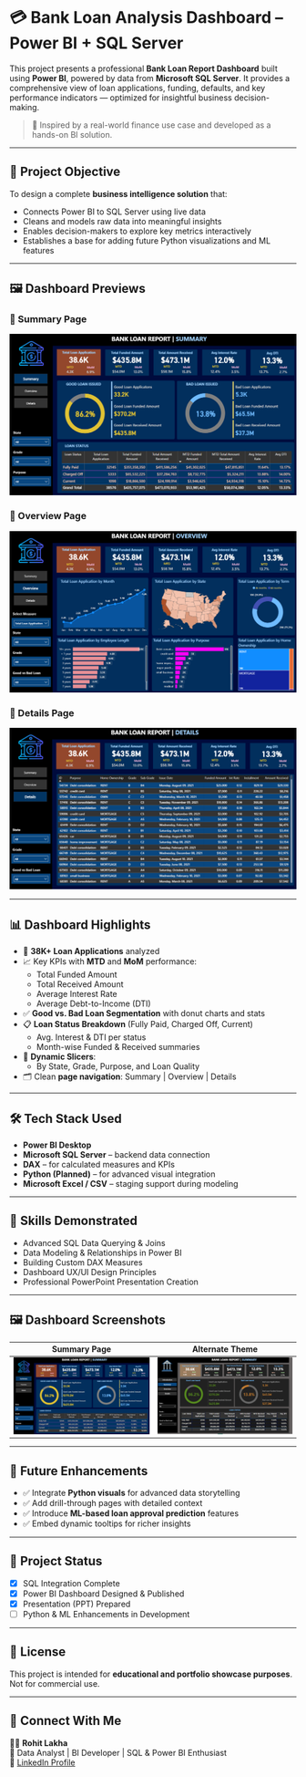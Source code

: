 # 💳 Bank Loan Analysis Dashboard – Power BI + SQL Server

This project presents a professional **Bank Loan Report Dashboard** built using **Power BI**, powered by data from **Microsoft SQL Server**. It provides a comprehensive view of loan applications, funding, defaults, and key performance indicators — optimized for insightful business decision-making.

> 📌 Inspired by a real-world finance use case and developed as a hands-on BI solution.

---

## 🎯 Project Objective

To design a complete **business intelligence solution** that:

- Connects Power BI to SQL Server using live data
- Cleans and models raw data into meaningful insights
- Enables decision-makers to explore key metrics interactively
- Establishes a base for adding future Python visualizations and ML features

---
## 🖼 Dashboard Previews

### 🔹 Summary Page
![Dashboard Design 1](./Assets/dashboard_summary_1.png)

### 🔹 Overview Page
![Dashboard Overview](./Assets/dashboard_overview.png)

### 🔹 Details Page
![Dashboard Details](./Assets/dashboard_details.png)

---

## 📊 Dashboard Highlights

- 📌 **38K+ Loan Applications** analyzed
- 📈 Key KPIs with **MTD** and **MoM** performance:
  - Total Funded Amount
  - Total Received Amount
  - Average Interest Rate
  - Average Debt-to-Income (DTI)
- ✅ **Good vs. Bad Loan Segmentation** with donut charts and stats
- 📋 **Loan Status Breakdown** (Fully Paid, Charged Off, Current)
  - Avg. Interest & DTI per status
  - Month-wise Funded & Received summaries
- 🎯 **Dynamic Slicers**:
  - By State, Grade, Purpose, and Loan Quality
- 🗂️ Clean **page navigation**: Summary | Overview | Details

---

## 🛠 Tech Stack Used

- **Power BI Desktop**
- **Microsoft SQL Server** – backend data connection
- **DAX** – for calculated measures and KPIs
- **Python (Planned)** – for advanced visual integration
- **Microsoft Excel / CSV** – staging support during modeling

---

## 🧠 Skills Demonstrated

- Advanced SQL Data Querying & Joins
- Data Modeling & Relationships in Power BI
- Building Custom DAX Measures
- Dashboard UX/UI Design Principles
- Professional PowerPoint Presentation Creation

---

## 🖼 Dashboard Screenshots

| Summary Page | Alternate Theme |
|--------------|-----------------|
| ![Dashboard Design 1](./Assets/dashboard_summary_1.png) | ![Dashboard Design 2](./Assets/dashboard_summary_2.png) |

---

## 🚀 Future Enhancements

- ✅ Integrate **Python visuals** for advanced data storytelling
- ✅ Add drill-through pages with detailed context
- ✅ Introduce **ML-based loan approval prediction** features
- ✅ Embed dynamic tooltips for richer insights

---

## 📌 Project Status

- [x] SQL Integration Complete
- [x] Power BI Dashboard Designed & Published
- [x] Presentation (PPT) Prepared
- [ ] Python & ML Enhancements in Development

---

## 📎 License

This project is intended for **educational and portfolio showcase purposes**. Not for commercial use.

---

## 🔗 Connect With Me

👨‍💼 **Rohit Lakha**  
📍 Data Analyst | BI Developer | SQL & Power BI Enthusiast  
🔗 [LinkedIn Profile](https://www.linkedin.com/in/rohitlakha)  
